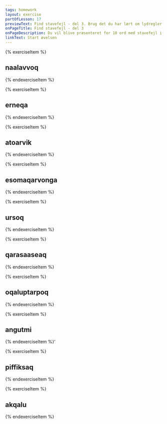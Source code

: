 ```yaml
---
tags: homework
layout: exercise
partOfLesson: 17
previewText: Find stavefejl - del 3. Brug det du har lært om lydregler til at rette stavefejlene.
onPageTitle: Find stavefejl - del 3
onPageDescription: Du vil blive præsenteret for 10 ord med stavefejl i dem. Brug det du har lært om lydregler til at rette fejlene.
linkText: Start øvelsen
---
```


{% exerciseItem %}

## naalavvoq

<single-input data-label="Skriv dit bud på den korrekte stavemåde" data-validation="naalappoq"></single-input>
<feedback-message data-content="Naalappoq betyder: Han er lydig."></feedback-message>
{% endexerciseItem %}

{% exerciseItem %}

## erneqa

<single-input data-label="Skriv dit bud på den korrekte stavemåde" data-validation="ernera"></single-input>
<feedback-message data-content="Ernera kan både betyde: Min søn. Og: Hans søn."></feedback-message>
{% endexerciseItem %}

{% exerciseItem %}

## atoarvik

<single-input data-label="Skriv dit bud på den korrekte stavemåde" data-validation="atuarfik"></single-input>
<feedback-message data-content="Atuarfik betyder skole."></feedback-message>
{% endexerciseItem %}

{% exerciseItem %}

## esomaqarvonga

<single-input data-label="Skriv dit bud på den korrekte stavemåde" data-validation="isumaqarpunga"></single-input>
<feedback-message data-content="Isumaqarpunga betyder: Jeg har en mening / Jeg mener."></feedback-message>
{% endexerciseItem %}

{% exerciseItem %}

## ursoq

<single-input data-label="Skriv dit bud på den korrekte stavemåde" data-validation="orsoq"></single-input>
<feedback-message data-content="Orsoq betyder fedt (som fedt på kød)."></feedback-message>
{% endexerciseItem %}

{% exerciseItem %}

## qarasaaseaq

<single-input data-label="Skriv dit bud på den korrekte stavemåde" data-validation="qarasaasiaq"></single-input>
<feedback-message data-content="Qarasaasiaq betyder computer."></feedback-message>
{% endexerciseItem %}

{% exerciseItem %}

## oqaluptarpoq

<single-input data-label="Skriv dit bud på den korrekte stavemåde" data-validation="oqaluttarpoq"></single-input>
<feedback-message data-content="Oqaluttarpoq betyder: Han plejer at tale."></feedback-message>
{% endexerciseItem %}

{% exerciseItem %}

## angutmi

<single-input data-label="Skriv dit bud på den korrekte stavemåde" data-validation="angummi"></single-input>
<feedback-message data-content="Angummi betyder: I/på/hos manden."></feedback-message>
{% endexerciseItem %}'

{% exerciseItem %}

## piffiksaq

<single-input data-label="Skriv dit bud på den korrekte stavemåde" data-validation="piffissaq"></single-input>
<feedback-message data-content="Piffissaq betyder tid."></feedback-message>
{% endexerciseItem %}

{% exerciseItem %}

## akqalu

<single-input data-label="Skriv dit bud på den korrekte stavemåde" data-validation="aqqalu"></single-input>
<feedback-message data-content="Aqqalu betyder lillebror (til en storesøster)."></feedback-message>
{% endexerciseItem %}